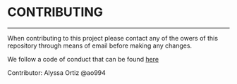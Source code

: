 # CONTRIBUTING

---

When contributing to this project please contact any of the owers of this repository through means of email before making any changes.

We follow a code of conduct that can be found [here](CODE_OF_CONDUCT.md)

Contributor: Alyssa Ortiz @ao994
